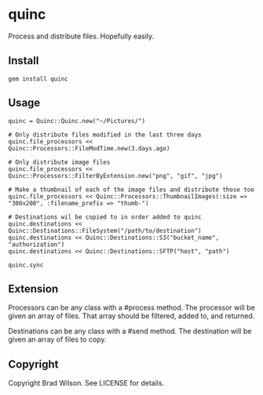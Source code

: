 # quinc

Process and distribute files. Hopefully easily.


## Install

    gem install quinc


## Usage

    quinc = Quinc::Quinc.new("~/Pictures/")

    # Only distribute files modified in the last three days
    quinc.file_processors << Quinc::Processors::FileModTime.new(3.days.ago)

    # Only distribute image files
    quinc.file_processors << Quinc::Processors::FilterByExtension.new("png", "gif", "jpg")

    # Make a thumbnail of each of the image files and distribute those too
    quinc.file_processors << Quinc::Processors::ThumbnailImages(:size => "300x200", :filename_prefix => "thumb-")

    # Destinations wil be copied to in order added to quinc
    quinc.destinations << Quinc::Destinations::FileSystem("/path/to/destination")
    quinc.destinations << Quinc::Destinations::S3("bucket_name", "authorization")
    quinc.destinations << Quinc::Destinations::SFTP("host", "path")

    quinc.sync

## Extension

Processors can be any class with a #process method. The processor will be given an array of files. That array should be filtered, added to, and returned.

Destinations can be any class with a #send method. The destination will be given an array of files to copy.

## Copyright

Copyright Brad Wilson. See LICENSE for details.

